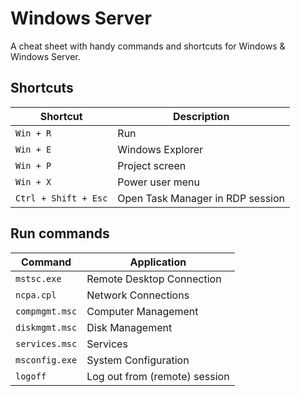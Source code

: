 # Windows Server

A cheat sheet with handy commands and shortcuts for Windows & Windows Server.

## Shortcuts

| Shortcut | Description
| -------- | -----------
`Win + R`  | Run
`Win + E`  | Windows Explorer
`Win + P`  | Project screen
`Win + X`  | Power user menu
`Ctrl + Shift + Esc` | Open Task Manager in RDP session

## Run commands

| Command | Application
| ------- | -----------
`mstsc.exe` | Remote Desktop Connection
`ncpa.cpl` | Network Connections
`compmgmt.msc` | Computer Management
`diskmgmt.msc` | Disk Management
`services.msc` | Services
`msconfig.exe` | System Configuration
`logoff` | Log out from (remote) session

